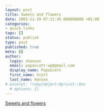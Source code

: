 ```yaml
---
layout: post
title: Sweets and flowers
date: 2003-11-29 07:11:45.000000000 +01:00
categories:
- quick links
tags: []
status: publish
type: post
published: true
meta: {}
author:
  login: shanson
  email: papascott-wp@gmail.com
  display_name: PapaScott
  first_name: Scott
  last_name: Hanson
# excerpt: !ruby/object:Hpricot::Doc
  # options: {}
---
```

<p><a title="The administration's first plan for Iraqi reconstruction (or lack thereof)" href="http://www.matthewyglesias.com/archives/001940.html#001940">Sweets and flowers</a></p>
